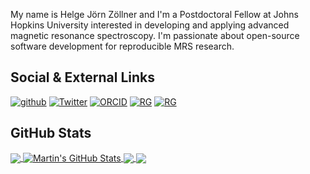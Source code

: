 
My name is Helge Jörn Zöllner and I'm a Postdoctoral Fellow at Johns Hopkins University interested in developing and applying advanced magnetic resonance spectroscopy. I'm passionate about open-source software development for reproducible MRS research.



## Social & External Links
[![github](https://img.shields.io/badge/HJZollner-000000?style=for-the-badge&logo=GitHub&logoColor=2bbc8a)](https://github.com/HJZollner)
[![Twitter](https://img.shields.io/badge/HelgeZollner-000000?style=for-the-badge&logo=Twitter&logoColor=2bbc8a)](https://twitter.com/HelgeZollner)
[![ORCID](https://img.shields.io/badge/ORCID-000000?style=for-the-badge&logo=ORCID&logoColor=2bbc8a)](https://orcid.org/0000-0002-7148-292X)
[![RG](https://img.shields.io/badge/RG-000000?style=for-the-badge&logo=ResearchGate&logoColor=2bbc8a)](https://www.researchgate.net/profile/Helge-Joern-Zoellner)
[![RG](https://img.shields.io/badge/RG-000000?style=for-the-badge&logo=&logoColor=2bbc8a)](https://www.researchgate.net/profile/Helge-Joern-Zoellner)

## GitHub Stats

<a href="https://github.com/HJZollner/github-profile-hjzollner">
  <img align="center" src="https://github-readme-stats.vercel.app/api/top-langs/?username=HJZollner&hide=java,html,tex&title_color=ffffff&text_color=c9cacc&icon_color=2bbc8a&bg_color=1d1f21&langs_count=3" />
</a>
<a href="https://github.com/MartinHeinz/MartinHeinz">
  <img align="center" src="https://github-readme-stats.vercel.app/api?username=HJZollner&show_icons=true&line_height=27&count_private=true&title_color=ffffff&text_color=c9cacc&icon_color=2bbc8a&bg_color=1d1f21" alt="Martin's GitHub Stats" />
</a>

<a href="https://github.com/HJZollner/SpecVis">
  <img align="center" src="https://github-readme-stats.vercel.app/api/pin/?username=HJZollner&repo=SpecVis&title_color=ffffff&text_color=c9cacc&icon_color=2bbc8a&bg_color=1d1f21" />
</a>


<a href="https://github.com/schorschinho/osprey">
  <img align="center" src="https://github-readme-stats.vercel.app/api/pin/?username=Schorschinho&repo=osprey&title_color=ffffff&text_color=c9cacc&icon_color=2bbc8a&bg_color=1d1f21" />
</a>    

<!-- links to social media icons -->

<!-- links to your social media accounts -->

[1]: https://twitter.com/HelgeZollner
[2]: https://github.com/HJZollner


<!-- Resources -->
<!-- Icons: https://simpleicons.org/ -->
<!-- GitHub Stats: https://github.com/anuraghazra/github-readme-stats -->
<!-- Emojis: https://emojipedia.org/emoji/ -->
<!-- HTML Emojis: https://www.fileformat.info/index.htm -->
<!-- Shields: https://shields.io/ -->
<!-- Awesome GitHub Profile README: https://github.com/abhisheknaiidu/awesome-github-profile-readme -->
